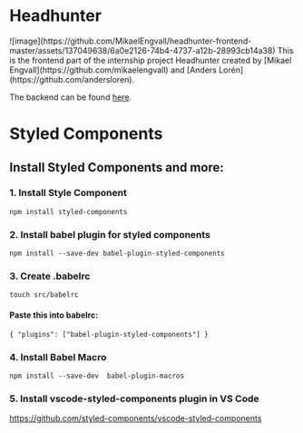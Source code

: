 # Headhunter
<picture>
![image](https://github.com/MikaelEngvall/headhunter-frontend-master/assets/137049638/6a0e2126-74b4-4737-a12b-28993cb14a38)
</picture>
This is the frontend part of the internship project Headhunter created by [Mikael Engvall](https://github.com/mikaelengvall) and [Anders Lorén](https://github.com/andersloren).

The backend can be found [here](https://github.com/MikaelEngvall/headhunter-backend-master).

# Styled Components

## Install Styled Components and more:

### 1. Install Style Component

`npm install styled-components`

### 2. Install babel plugin for styled components

`npm install --save-dev babel-plugin-styled-components`

### 3. Create .babelrc

`touch src/babelrc`

#### Paste this into babelrc:

`{
"plugins": ["babel-plugin-styled-components"]
}`

### 4. Install Babel Macro

`npm install --save-dev  babel-plugin-macros`

### 5. Install vscode-styled-components plugin in VS Code

https://github.com/styled-components/vscode-styled-components

<!-- #### Use this import statement:

`import styled from 'styled-components/macro';` -->
